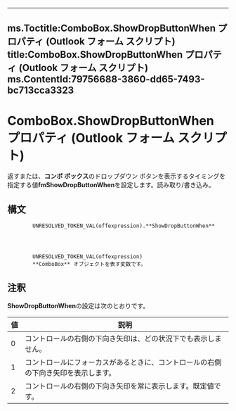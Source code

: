

---
ms.Toctitle:ComboBox.ShowDropButtonWhen プロパティ (Outlook フォーム スクリプト)
title:ComboBox.ShowDropButtonWhen プロパティ (Outlook フォーム スクリプト)
ms.ContentId:79756688-3860-dd65-7493-bc713cca3323
---
# ComboBox.ShowDropButtonWhen プロパティ (Outlook フォーム スクリプト)




返すまたは、**コンボ ボックス**のドロップダウン ボタンを表示するタイミングを指定する値**fmShowDropButtonWhen**を設定します。読み取り/書き込み。

## 構文

            UNRESOLVED_TOKEN_VAL(offexpression).**ShowDropButtonWhen**




            UNRESOLVED_TOKEN_VAL(offexpression)
            **ComboBox** オブジェクトを表す変数です。



## 注釈
**ShowDropButtonWhen**の設定は次のとおりです。

|**値**|**説明**|
|---|---|
|0|コントロールの右側の下向き矢印は、どの状況下でも表示しません。|
|1|コントロールにフォーカスがあるときに、コントロールの右側の下向き矢印を表示します。|
|2|コントロールの右側の下向き矢印を常に表示します。既定値です。|




